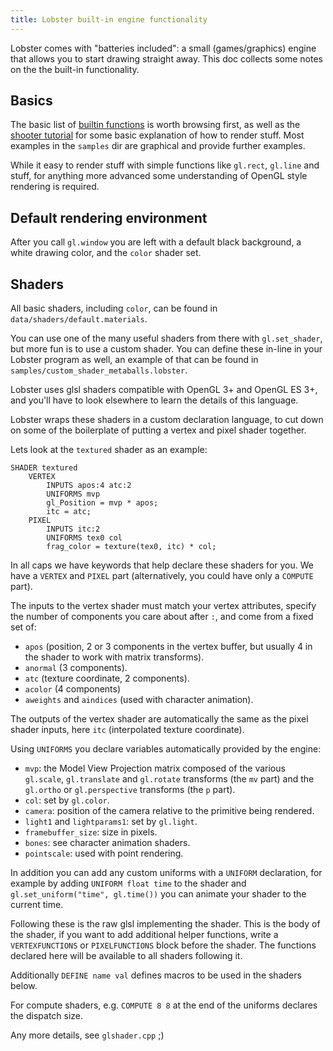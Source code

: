 ```yaml
---
title: Lobster built-in engine functionality
---
```


Lobster comes with "batteries included": a small (games/graphics) engine that allows you to start
drawing straight away. This doc collects some notes on the the built-in functionality.

Basics
------
The basic list of [builtin functions](builtin_functions_reference.html) is worth
browsing first, as well as the [shooter tutorial](shooter_tutorial.html)
for some basic explanation of how to render stuff. Most examples in the `samples` dir
are graphical and provide further examples.

While it easy to render stuff with simple functions like `gl.rect`, `gl.line`
and stuff, for anything more advanced some understanding of OpenGL style
rendering is required.

Default rendering environment
----------------------------
After you call `gl.window` you are left with a default black background,
a white drawing color, and the `color` shader set.

Shaders
-------
All basic shaders, including `color`, can be found in `data/shaders/default.materials`.

You can use one of the many useful shaders from there with `gl.set_shader`,
but more fun is to use a custom shader. You can define these in-line in
your Lobster program as well, an example of that can be found in
`samples/custom_shader_metaballs.lobster`.

Lobster uses glsl shaders compatible with OpenGL 3+ and OpenGL ES 3+,
and you'll have to look elsewhere to learn the details of this language.

Lobster wraps these shaders in a custom declaration language, to cut down on
some of the boilerplate of putting a vertex and pixel shader together.

Lets look at the `textured` shader as an example:

```
SHADER textured
    VERTEX
        INPUTS apos:4 atc:2
        UNIFORMS mvp
        gl_Position = mvp * apos;
        itc = atc;
    PIXEL
        INPUTS itc:2
        UNIFORMS tex0 col
        frag_color = texture(tex0, itc) * col;
```

In all caps we have keywords that help declare these shaders for you.
We have a `VERTEX` and `PIXEL` part (alternatively, you could have only
a `COMPUTE` part).

The inputs to the vertex shader must match your vertex attributes, specify the
number of components you care about after `:`, and come from a fixed set of:
* `apos` (position, 2 or 3 components in the vertex buffer, but usually 4 in
  the shader to work with matrix transforms).
* `anormal` (3 components).
* `atc` (texture coordinate, 2 components).
* `acolor` (4 components)
* `aweights` and `aindices` (used with character animation).

The outputs of the vertex shader are automatically the same as the pixel
shader inputs, here `itc` (interpolated texture coordinate).

Using `UNIFORMS` you declare variables automatically provided by the engine:
* `mvp`: the Model View Projection matrix composed of the various `gl.scale`,
  `gl.translate` and `gl.rotate` transforms (the `mv` part) and the `gl.ortho`
  or `gl.perspective` transforms (the `p` part).
* `col`: set by `gl.color`.
* `camera`: position of the camera relative to the primitive being rendered.
* `light1` and `lightparams1`: set by `gl.light`.
* `framebuffer_size`: size in pixels.
* `bones`: see character animation shaders.
* `pointscale`: used with point rendering.

In addition you can add any custom uniforms with a `UNIFORM` declaration, for
example by adding `UNIFORM float time` to the shader and
`gl.set_uniform("time", gl.time())` you can animate your shader to the
current time.

Following these is the raw glsl implementing the shader. This is the body
of the shader, if you want to add additional helper functions, write
a `VERTEXFUNCTIONS` or `PIXELFUNCTIONS` block before the shader. The
functions declared here will be available to all shaders following it.

Additionally `DEFINE name val` defines macros to be used in the shaders below.

For compute shaders, e.g. `COMPUTE 8 8` at the end of the uniforms declares
the dispatch size.

Any more details, see `glshader.cpp` ;)
